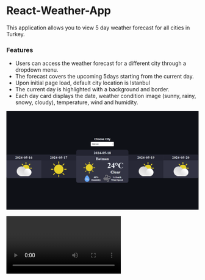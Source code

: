 # React-Weather-App

This application allows you to view 5 day weather forecast for all cities in Turkey.

### Features

- Users can access the weather forecast for a different city through a dropdown menu.
- The forecast covers the upcoming 5days starting from the current day.
- Upon initial page load, default city location is Istanbul
- The current day is highlighted with a background and border.
- Each day card displays the date, weather condition image (sunny, rainy, snowy, cloudy), temperature, wind and humidity.

![Preview](./weather-app-preview.png)

<video controls>
  <source src="preview.mp4" type="video/mp4">
  Your browser does not support the video tag.
</video>